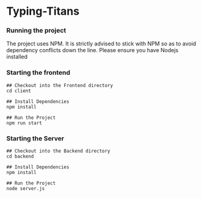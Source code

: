 # Typing-Titans
### Running the project

The project uses NPM. It is strictly advised to stick with NPM so as to avoid dependency conflicts down the line. Please ensure you have Nodejs installed

### Starting the frontend

```
## Checkout into the Frontend directory
cd client

## Install Dependencies
npm install

## Run the Project
npm run start

```

### Starting the Server

```
## Checkout into the Backend directory
cd backend

## Install Dependencies
npm install

## Run the Project
node server.js

```
